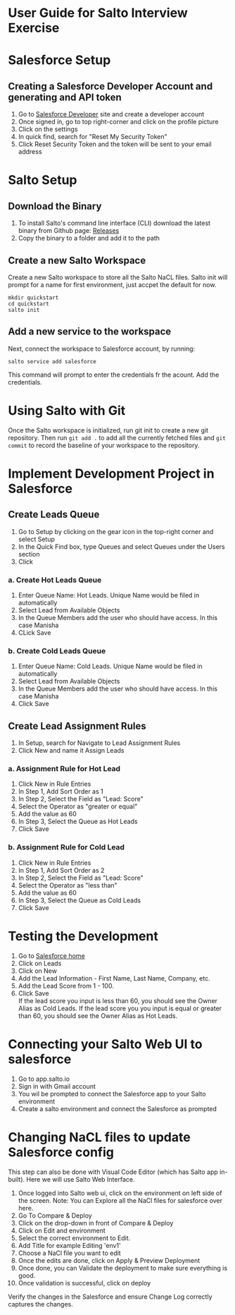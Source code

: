 # **User Guide for Salto Interview Exercise**
# **Salesforce Setup**
## **Creating a Salesforce Developer Account and generating and API token**
1. Go to [Salesforce Developer](https://developer.salesforce.com/signup) site and create a developer account
2. Once signed in, go to top right-corner and click on the profile picture
3. Click on the settings
4. In quick find, search for "Reset My Security Token"
5. Click Reset Security Token and the token will be sent to your email address

# **Salto Setup**
## Download the Binary
1. To install Salto's command line interface (CLI) download the latest binary from Github page: [Releases](https://github.com/salto-io/salto/releases/tag/v0.5.0)
2. Copy the binary to a folder and add it to the path
## Create a new Salto Workspace
Create a new Salto workspace to store all the Salto NaCL files. Salto init will prompt for a name for first environment, just accpet the default for now.
```
mkdir quickstart
cd quickstart
salto init
```
## Add a new service to the workspace
Next, connect the workspace to Salesforce account, by running:
```
salto service add salesforce
```
This command will prompt to enter the credentials fr the acount. Add the credentials.
# Using Salto with Git
Once the Salto workspace is initialized, run git init to create a new git repository. Then run `git add .` to add all the currently fetched files and `git commit` to record the baseline of your workspace to the repository.
# Implement Development Project in Salesforce
## Create Leads Queue
1. Go to Setup by clicking on the gear icon in the top-right corner and select Setup
2. In the Quick Find box, type Queues and select Queues under the Users section
3. Click 
### a. Create Hot Leads Queue
1. Enter Queue Name: Hot Leads. Unique Name would be filed in automatically
2. Select Lead from Available Objects
3. In the Queue Members add the user who should have access. In this case Manisha
4. CLick Save
### b. Create Cold Leads Queue
1. Enter Queue Name: Cold Leads. Unique Name would be filed in automatically
2. Select Lead from Available Objects
3. In the Queue Members add the user who should have access. In this case Manisha
4. Click Save
## Create Lead Assignment Rules
1. In Setup, search for Navigate to Lead Assignment Rules
2. Click New and name it Assign Leads
### a. Assignment Rule for Hot Lead
1. Click New in Rule Entries
2. In Step 1, Add Sort Order as 1
3. In Step 2, Select the Field as "Lead: Score"
4. Select the Operator as "greater or equal"
5. Add the value as 60
6. In Step 3, Select the Queue as Hot Leads
7. Click Save
### b. Assignment Rule for Cold Lead
1. Click New in Rule Entries
2. In Step 1, Add Sort Order as 2
3. In Step 2, Select the Field as "Lead: Score"
4. Select the Operator as "less than"
5. Add the value as 60
6. In Step 3, Select the Queue as Cold Leads
7. Click Save
# Testing the Development
1. Go to [Salesforce home](https://manishainc-dev-ed.develop.lightning.force.com/lightning/page/home)
2. Click on Leads
3. Click on New
4. Add the Lead Information - First Name, Last Name, Company, etc.
5. Add the Lead Score from 1 - 100.
6. Click Save\
If the lead score you input is less than 60, you should see the Owner Alias as Cold Leads. If the lead score you you input is equal or greater than 60, you should see the Owner Alias as Hot Leads.
# Connecting your Salto Web UI to salesforce
1. Go to app.salto.io
2. Sign in with Gmail account
3. You wil be prompted to connect the Salesforce app to your Salto environment
4. Create a salto environment and connect the Salesforce as prompted
# Changing NaCL files to update Salesforce config
This step can also be done with Visual Code Editor (which has Salto app in-built). Here we will use Salto Web Interface.
1. Once logged into Salto web ui, click on the environment on left side of the screen.
Note: You can Explore all the NaCl files for salesforce over here.
2. Go To Compare & Deploy
3. Click on the drop-down in front of Compare & Deploy
4. Click on Edit and environment
5. Select the correct environment to Edit.
6. Add Title for example Editing 'env1'
7. Choose a NaCl file you want to edit
8. Once the edits are done, click on Apply & Preview Deployment
9. Once done, you can Validate the deployment to make sure everything is good.
10. Once validation is successful, click on deploy

Verify the changes in the Salesforce and ensure Change Log correctly captures the changes.